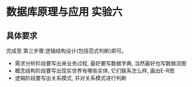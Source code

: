 # 数据库原理与应用 实验六
## 具体要求
完成至 第三步骤:逻辑结构设计(包括范式判断)即可。
* 需求分析阶段要写出来业务过程, 最好要写数据字典, 当然最好也写数据流图
* 概念结构阶段要写出现实世界有哪些实体, 它们联系怎么样, 画出E-R图
* 逻辑阶段要写出关系模式, 并对关系模式进行判断